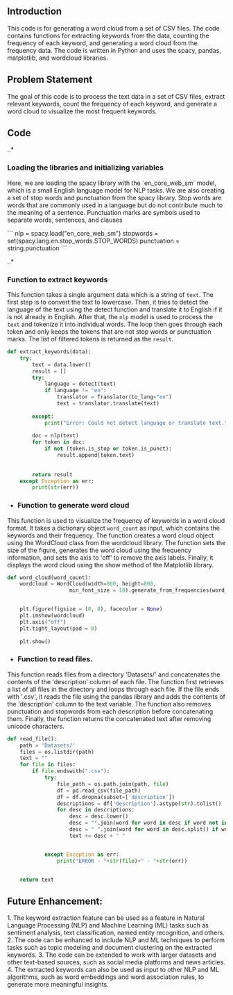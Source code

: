 <h2>Introduction</h2>
<p>This code is for generating a word cloud from a set of CSV files. The code contains functions for extracting keywords from the data, counting the frequency of each keyword, and generating a word cloud from the frequency data. The code is written in Python and uses the spacy,  pandas, matplotlib, and wordcloud libraries.</p>

<h2>Problem Statement</h2>
<p>The goal of this code is to process the text data in a set of CSV files, extract relevant keywords, count the frequency of each keyword, and generate a word cloud to visualize the most frequent keywords.</p>

<h2>Code</h2>

..* <h3>Loading the libraries and initializing variables </h3>
<p>Here, we are loading the spacy library with the `en_core_web_sm` model, which is a small English language model for NLP tasks. We are also creating a set of stop words and punctuation from the spacy library. Stop words are words that are commonly used in a language but do not contribute much to the meaning of a sentence. Punctuation marks are symbols used to separate words, sentences, and clauses</p>
```
nlp = spacy.load("en_core_web_sm")
stopwords = set(spacy.lang.en.stop_words.STOP_WORDS)
punctuation = string.punctuation
```


..* <h3>Function to extract keywords</h3>
This function takes a single argument data which is a string of `text`. The first step is to convert the text to lowercase. Then, it tries to detect the language of the text using the detect function and translate it to English if it is not already in English. After that, the `nlp` model is used to process the `text` and tokenize it into individual words. The loop then goes through each token and only keeps the tokens that are not stop words or punctuation marks. The list of filtered tokens is returned as the `result`.
```Python
def extract_keywords(data):
    try:
        text = data.lower()
        result = []
        try:
            language = detect(text)
            if language != "en":
                translator = Translator(to_lang="en")
                text = translator.translate(text)
           
        except:
            print("Error: Could not detect language or translate text.")
       
        doc = nlp(text)
        for token in doc:
            if not (token.is_stop or token.is_punct):
                result.append(token.text)
       
       
        return result
    except Exception as err:
        print(str(err))
```
* <h3>Function to generate word cloud</h3>
This function is used to visualize the frequency of keywords in a word cloud format. It takes a dictionary object `word_count` as input, which contains the keywords and their frequency. The function creates a word cloud object using the WordCloud class from the wordcloud library. The function sets the size of the figure, generates the word cloud using the frequency information, and sets the axis to 'off' to remove the axis labels. Finally, it displays the word cloud using the show method of the Matplotlib library.
```Python
def word_cloud(word_count):
    wordcloud = WordCloud(width=800, height=800,
                    min_font_size = 10).generate_from_frequencies(word_count)


    plt.figure(figsize = (8, 8), facecolor = None)
    plt.imshow(wordcloud)
    plt.axis("off")
    plt.tight_layout(pad = 0)
   
    plt.show()
```
* <h3>Function to read files.</h3>
This function reads files from a directory 'Datasets/' and concatenates the contents of the 'description' column of each file. The function first retrieves a list of all files in the directory and loops through each file. If the file ends with '.csv', it reads the file using the pandas library and adds the contents of the 'description' column to the text variable. The function also removes punctuation and stopwords from each description before concatenating them. Finally, the function returns the concatenated text after removing unicode characters.
```Python
def read_file():
    path = 'Datasets/'
    files = os.listdir(path)
    text = ""
    for file in files:
        if file.endswith(".csv"):
            try:
                file_path = os.path.join(path, file)
                df = pd.read_csv(file_path)
                df = df.dropna(subset=['description'])
                descriptions = df['description'].astype(str).tolist()
                for desc in descriptions:
                    desc = desc.lower()
                    desc = "".join(word for word in desc if word not in punctuation)
                    desc = " ".join(word for word in desc.split() if word not in stopwords)
                    text += desc + " "


            except Exception as err:
                print("ERROR - "+str(file)+" - "+str(err))


    return text
```

<h2>Future Enhancement:</h2>
1. The keyword extraction feature can be used as a feature in Natural Language Processing (NLP) and Machine Learning (ML) tasks such as sentiment analysis, text classification, named entity recognition, and others.
2. The code can be enhanced to include NLP and ML techniques to perform tasks such as topic modeling and document clustering on the extracted keywords.
3. The code can be extended to work with larger datasets and other text-based sources, such as social media platforms and news articles.
4. The extracted keywords can also be used as input to other NLP and ML algorithms, such as word embeddings and word association rules, to generate more meaningful insights.

